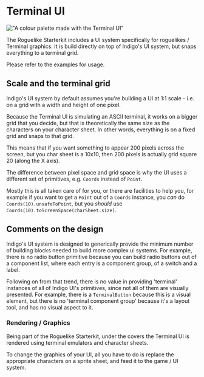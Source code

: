# Terminal UI

!["A colour palette made with the Terminal UI"](/img/color-palette.png)

The Roguelike Starterkit includes a UI system specifically for roguelikes / Terminal graphics. It is build directly on top of Indigo's UI system, but snaps everything to a terminal grid.

Please refer to the examples for usage.

## Scale and the terminal grid

Indigo's UI system by default assumes you're building a UI at 1:1 scale - i.e. on a grid with a width and height of one pixel.

Because the Terminal UI is simulating an ASCII terminal, it works on a bigger grid that you decide, but that is theoretically the same size as the characters on your character sheet. In other words, everything is on a fixed grid and snaps to that grid.

This means that if you want something to appear 200 pixels across the screen, but you char sheet is a 10x10, then 200 pixels is actually grid square 20 (along the X axis).

The difference between pixel space and grid space is why the UI uses a different set of primitives, e.g. `Coords` instead of `Point`.

Mostly this is all taken care of for you, or there are facilities to help you, for example if you want to get a `Point` out of a `Coords` instance, you _can_ do `Coords(10).unsafeToPoint`, but you _should_ use `Coords(10).toScreenSpace(charSheet.size)`.

## Comments on the design

Indigo's UI system is designed to generically provide the minimum number of building blocks needed to build more complex ui systems. For example, there is no radio button primitive because you can build radio buttons out of a component list, where each entry is a component group, of a switch and a label.

Following on from that trend, there is no value in providing 'terminal' instances of all of Indigo UI's primitives, since not all of them are visually presented. For example, there is a `TerminalButton` because this is a visual element, but there is no 'terminal component group' because it's a layout tool, and has no visual aspect to it.

### Rendering / Graphics

Being part of the Roguelike Starterkit, under the covers the Terminal UI is rendered using terminal emulators and character sheets.

To change the graphics of your UI, all you have to do is replace the appropriate characters on a sprite sheet, and feed it to the game / UI system.

